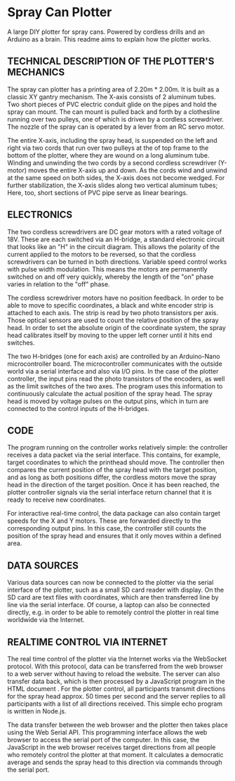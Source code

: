 # Spray Can Plotter

A large DIY plotter for spray cans. Powered by cordless drills and an Arduino as a brain. This readme aims to explain how the plotter works. 

## TECHNICAL DESCRIPTION OF THE PLOTTER'S MECHANICS

The spray can plotter has a printing area of 2.20m * 2.00m. It is built as a classic XY gantry mechanism. The X-axis consists of 2 aluminum tubes. Two short pieces of PVC electric conduit glide on the pipes and hold the spray can mount. The can mount is pulled back and forth by a clothesline running over two pulleys, one of which is driven by a cordless screwdriver. The nozzle of the spray can is operated by a lever from an RC servo motor.

The entire X-axis, including the spray head, is suspended on the left and right via two cords that run over two pulleys at the of top frame to the bottom of the plotter, where they are wound on a long aluminum tube. Winding and unwinding the two cords by a second cordless screwdriver (Y-motor) moves the entire X-axis up and down. As the cords wind and unwind at the same speed on both sides, the X-axis does not become wedged. For further stabilization, the X-axis slides along two vertical aluminum tubes; Here, too, short sections of PVC pipe serve as linear bearings.

## ELECTRONICS

The two cordless screwdrivers are DC gear motors with a rated voltage of 18V. These are each switched via an H-bridge, a standard electronic circuit that looks like an "H" in the circuit diagram. This allows the polarity of the current applied to the motors to be reversed, so that the cordless screwdrivers can be turned in both directions. Variable speed control works with pulse width modulation. This means the motors are permanently switched on and off very quickly, whereby the length of the "on" phase varies in relation to the "off" phase.

The cordless screwdriver motors have no position feedback. In order to be able to move to specific coordinates, a black and white encoder strip is attached to each axis. The strip is read by two photo transistors per axis. Those optical sensors are used to count the relative position of the spray head. In order to set the absolute origin of the coordinate system, the spray head calibrates itself by moving to the upper left corner until it hits end switches.

The two H-bridges (one for each axis) are controlled by an Arduino-Nano microcontroller board. The microcontroller communicates with the outside world via a serial interface and also via I/O pins. In the case of the plotter controller, the input pins read the photo transistors of the encoders, as well as the limit switches of the two axes. The program uses this information to continuously calculate the actual position of the spray head. The spray head is moved by voltage pulses on the output pins, which in turn are connected to the control inputs of the H-bridges.

## CODE

The program running on the controller works relatively simple: the controller receives a data packet via the serial interface. This contains, for example, target coordinates to which the printhead should move. The controller then compares the current position of the spray head with the target position, and as long as both positions differ, the cordless motors move the spray head in the direction of the target position. Once it has been reached, the plotter controller signals via the serial interface return channel that it is ready to receive new coordinates.

For interactive real-time control, the data package can also contain target speeds for the X and Y motors. These are forwarded directly to the corresponding output pins. In this case, the controller still counts the position of the spray head and ensures that it only moves within a defined area.

## DATA SOURCES

Various data sources can now be connected to the plotter via the serial interface of the plotter, such as a small SD card reader with display. On the SD card are text files with coordinates, which are then transferred line by line via the serial interface. Of course, a laptop can also be connected directly,  e.g. in order to be able to remotely control the plotter in real time worldwide via the Internet.

## REALTIME CONTROL VIA INTERNET

The real time control of the plotter via the Internet works via the WebSocket protocol. With this protocol, data can be transferred from the web browser to a web server without having to reload the website. The server can also transfer data back, which is then processed by a JavaScript program in the HTML document . For the plotter control, all participants transmit directions for the spray head approx. 50 times per second and the server replies to all participants with a list of all directions received. This simple echo program is written in Node.js.

The data transfer between the web browser and the plotter then takes place using the Web Serial API. This programming interface allows the web browser to access the serial port of the computer. In this case, the JavaScript in the web browser receives target directions from all people who remotely control the plotter at that moment. It calculates a democratic average and sends the spray head to this direction via commands through the serial port.
